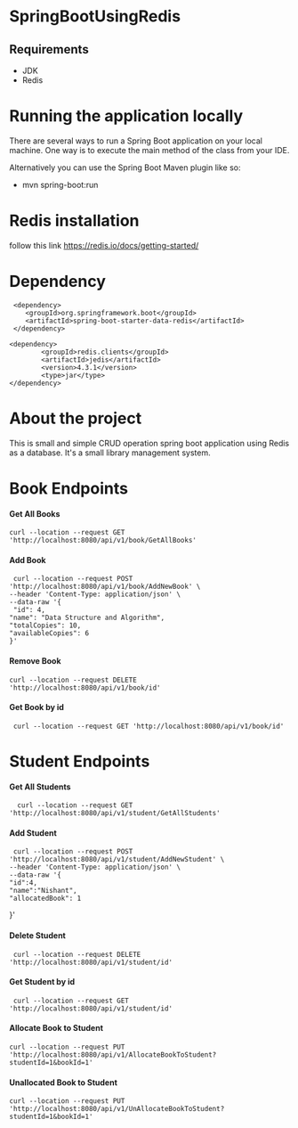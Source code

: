 # SpringBootUsingRedis
## Requirements

 + JDK
 + Redis

# Running the application locally

There are several ways to run a Spring Boot application on your local machine. One way is to execute the main method of the class from your IDE.

Alternatively you can use the Spring Boot Maven plugin like so:
- mvn spring-boot:run

# Redis installation

follow this link https://redis.io/docs/getting-started/

# Dependency
````
 <dependency>
	<groupId>org.springframework.boot</groupId>
	<artifactId>spring-boot-starter-data-redis</artifactId>
 </dependency>
````
````
<dependency>
		<groupId>redis.clients</groupId>
		<artifactId>jedis</artifactId>
		<version>4.3.1</version>
		<type>jar</type>
</dependency>
````

# About the project

This is small and simple CRUD operation spring boot application using Redis as a database.
It's a small library management system.

# Book Endpoints
  #### Get All Books
    curl --location --request GET 'http://localhost:8080/api/v1/book/GetAllBooks'
#### Add Book
     curl --location --request POST 'http://localhost:8080/api/v1/book/AddNewBook' \
    --header 'Content-Type: application/json' \
    --data-raw '{
     "id": 4,
    "name": "Data Structure and Algorithm",
    "totalCopies": 10,
    "availableCopies": 6
    }'
#### Remove Book
    curl --location --request DELETE 'http://localhost:8080/api/v1/book/id'

#### Get Book by id
     curl --location --request GET 'http://localhost:8080/api/v1/book/id'

# Student Endpoints
#### Get All Students
      curl --location --request GET 'http://localhost:8080/api/v1/student/GetAllStudents'
#### Add Student
     curl --location --request POST 'http://localhost:8080/api/v1/student/AddNewStudent' \
    --header 'Content-Type: application/json' \
    --data-raw '{
    "id":4,
    "name":"Nishant",
    "allocatedBook": 1
}'
#### Delete Student
     curl --location --request DELETE 'http://localhost:8080/api/v1/student/id'
#### Get Student by id
     curl --location --request GET 'http://localhost:8080/api/v1/student/id'

#### Allocate Book to Student
    curl --location --request PUT 'http://localhost:8080/api/v1/AllocateBookToStudent?studentId=1&bookId=1'

#### Unallocated Book to Student
    curl --location --request PUT 'http://localhost:8080/api/v1/UnAllocateBookToStudent?studentId=1&bookId=1'

